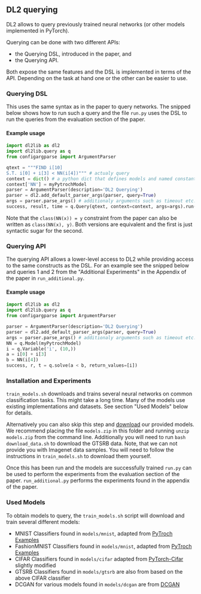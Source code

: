 ## DL2 querying

DL2 allows to query previously trained neural networks (or other models implemented in PyTorch).

Querying can be done with two different APIs:
- the Querying DSL, introduced in the paper, and
- the Querying API.

Both expose the same features and the DSL is implemented in terms of the API.
Depending on the task at hand one or the other can be easier to use.

### Querying DSL
This uses the same syntax as in the paper to query networks.
The snipped below shows how to run such a query and the file `run.py` uses the DSL to run the queries from the evaluation section of the paper.

#### Example usage
``` python
import dl2lib as dl2
import dl2lib.query as q
from configargparse import ArgumentParser

qtext = """FIND i[10]
S.T. i[0] + i[3] < NN(i[4])""" # actualy query
context = dict() # a python dict that defines models and named constants
context['NN'] = myPytrochModel
parser = ArgumentParser(description='DL2 Querying')
parser = dl2.add_default_parser_args(parser, query=True)
args = parser.parse_args() # additionaly arguments such as timeout etc.
success, result, time = q.Query(qtext, context=context, args=args).run()
```

Note that the `class(NN(x)) = y` constraint from the paper can also be written as `class(NN(x), y)`. Both versions are equivalent and the first is just syntactic sugar for the second.


### Querying API
The querying API allows a lower-level access to DL2 while providing access to the same constructs as the DSL.
For an example see the snipped below and queries 1 and 2 from the "Additional Experiments" in the Appendix of the paper in `run_additional.py`.

#### Example usage
``` python
import dl2lib as dl2
import dl2lib.query as q
from configargparse import ArgumentParser

parser = ArgumentParser(description='DL2 Querying')
parser = dl2.add_default_parser_args(parser, query=True)
args = parser.parse_args() # additionaly arguments such as timeout etc.
NN = q.Model(myPytrochModel)
i = q.Variable('i', (10,))
a = i[0] + i[3]
b = NN(i[4])
success, r, t = q.solve(a < b, return_values=[i])
```


### Installation and Experiments
`train_models.sh` downloads and trains several neural networks on common classification tasks. This might take a long time.
Many of the models use existing implementations and datasets. See section "Used Models" below for details.

Alternatively you can also skip this step and [download](https://drive.google.com/file/d/17br5Y9Ta-dxoFqFw83Qtcpdhr1JLGfa_/view?usp=sharing) our provided models. We recommend placing the file `models.zip` in this folder and running `unzip models.zip` from the command line. Additionally you will need to run `bash download_data.sh` to download the GTSRB data. Note, that we can not provide you with Imagenet data samples. You will need to follow the instructions in `train_models.sh` to download them yourself.

Once this has been run and the models are successfully trained  `run.py` can be used to perform the experiments from the evaluation section of the paper.
`run_additional.py` performs the experiments found in the appendix of the paper.


### Used Models
To obtain models to query, the `train_models.sh` script will download and train several different models:
- MNIST Classifiers found in `models/mnist`, adapted from [PyTroch Examples](https://github.com/pytorch/examples/tree/master/mnist)
- FashionMNIST Classifiers found in `models/mnist`, adapted from [PyTroch Examples](https://github.com/pytorch/examples/tree/master/mnist)
- CIFAR Classifiers found in `models/cifar` adapted from [PyTorch-Cifar](https://github.com/kuangliu/pytorch-cifar) slightly modified
- GTSRB Classifiers found in `models/gtsrb` are also from based on the above CIFAR classifier
- DCGAN for various models found in `models/dcgan` are from [DCGAN](https://github.com/pytorch/examples/tree/master/dcgan)
